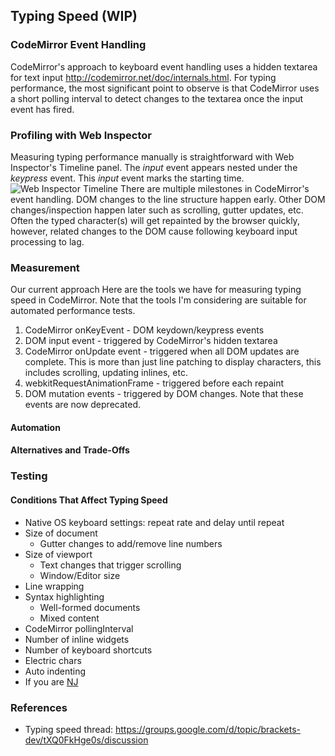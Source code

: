 ## Typing Speed (WIP)
### CodeMirror Event Handling
CodeMirror's approach to keyboard event handling uses a hidden textarea for text input <http://codemirror.net/doc/internals.html>. For typing performance, the most significant point to observe is that CodeMirror uses a short polling interval to detect changes to the textarea once the input event has fired.
### Profiling with Web Inspector
Measuring typing performance manually is straightforward with Web Inspector's Timeline panel. The _input_ event appears nested under the _keypress_ event. This _input_ event marks the starting time.
![Web Inspector Timeline](https://github.com/adobe/brackets/wiki/screenshots/performance-typing-webinspector-thumb.png)
There are multiple milestones in CodeMirror's event handling. DOM changes to the line structure happen early. Other DOM changes/inspection happen later such as scrolling, gutter updates, etc. Often the typed character(s) will get repainted by the browser quickly, however, related changes to the DOM cause following keyboard input processing to lag.
### Measurement
Our current approach 
Here are the tools we have for measuring typing speed in CodeMirror. Note that the tools I'm considering are suitable for automated performance tests.

1. CodeMirror onKeyEvent - DOM keydown/keypress events
2. DOM input event - triggered by CodeMirror's hidden textarea
3. CodeMirror onUpdate event - triggered when all DOM updates are complete. This is more than just line patching to display characters, this includes scrolling, updating inlines, etc.
4. webkitRequestAnimationFrame - triggered before each repaint
5. DOM mutation events - triggered by DOM changes. Note that these events are now deprecated.

#### Automation
#### Alternatives and Trade-Offs
### Testing
#### Conditions That Affect Typing Speed
* Native OS keyboard settings: repeat rate and delay until repeat
* Size of document
    * Gutter changes to add/remove line numbers
* Size of viewport
    * Text changes that trigger scrolling
    * Window/Editor size
* Line wrapping
* Syntax highlighting
    * Well-formed documents
    * Mixed content
* CodeMirror pollingInterval
* Number of inline widgets
* Number of keyboard shortcuts
* Electric chars
* Auto indenting
* If you are [NJ](https://github.com/njx)

### References
* Typing speed thread: <https://groups.google.com/d/topic/brackets-dev/tXQ0FkHge0s/discussion>